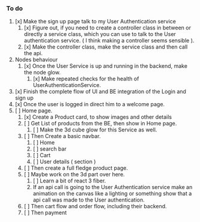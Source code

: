 ### To do

1. [x] Make the sign up page talk to my User Authentication service
    1. [x] Figure out, if you need to create a controller class in between or directly a service class, which you can use to talk to the User authentication service. ( I think making a controller seems sensible ).
    2. [x] Make the controller class, make the service class and then call the api.
2. Nodes behaviour
    1. [x] Once the User Service is up and running in the backend, make the node glow.
       1. [x] Make repeated checks for the health of UserAuthenticationService.
3. [x] Finish the complete flow of UI and BE integration of the Login and sign up
4. [x] Once the user is logged in direct him to a welcome page.
5. [ ] Home page.
   1. [x] Create a Product card, to show images and other details
   2. [ ] Get List of products from the BE, then show in Home page.
      1. [ ] Make the 3d cube glow for this Service as well.
   3. [ ] Then Create a basic navbar.
      1. [ ] Home
      2. [ ] search bar
      3. [ ] Cart
      4. [ ] User details ( section )
   4. [ ] Then create a full fledge product page.
   5. [ ] Maybe work on the 3d part over here.
      1. [ ] Learn a bit of react 3 fiber.
       2. If an api call is going to the User Authentication service make an animation on the canvas like a lighting or something show that a api call was made to the User authentication.
   6. [ ] Then cart flow and order flow, including their backend.
   7. [ ] Then payment